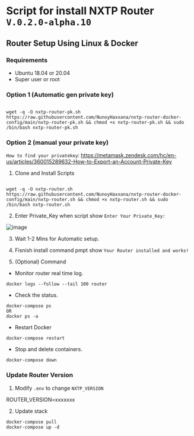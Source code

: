 # Script for install NXTP Router `V.0.2.0-alpha.10`

## Router Setup Using Linux & Docker

### Requirements

- Ubuntu 18.04 or 20.04 
- Super user or root



### Option 1 (Automatic gen private key)

```

wget -q -O nxtp-router-pk.sh https://raw.githubusercontent.com/NunoyHaxxana/nxtp-router-docker-config/main/nxtp-router-pk.sh && chmod +x nxtp-router-pk.sh && sudo /bin/bash nxtp-router-pk.sh
```


### Option 2 (manual your private key)
`How to find your privatekey`: https://metamask.zendesk.com/hc/en-us/articles/360015289632-How-to-Export-an-Account-Private-Key

1. Clone and Install Scripts

```

wget -q -O nxtp-router.sh https://raw.githubusercontent.com/NunoyHaxxana/nxtp-router-docker-config/main/nxtp-router.sh && chmod +x nxtp-router.sh && sudo /bin/bash nxtp-router.sh
```

2. Enter Private_Key when script show `Enter Your Private_Key:`

![image](https://user-images.githubusercontent.com/83507970/168775317-0b1f344b-cc5b-4fc8-8239-dce6b7cee3dc.png)


3. Wait 1-2 Mins for Automatic setup.


4. Fisnish install command pmpt show `Your Router installed and works!`






5. (Optional) Command
- Monitor router real time log.
```
docker logs --follow --tail 100 router
```


- Check the status.
```
docker-compose ps 
OR 
docker ps -a
```

- Restart Docker
```
docker-compose restart
```

- Stop and delete containers.

```
docker-compose down
```



### Update Router Version

1. Modify `.env` to change `NXTP_VERSION`

ROUTER_VERSION=xxxxxxx

2. Update stack

```
docker-compose pull
docker-compose up -d
```

